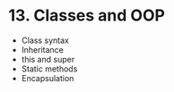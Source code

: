 # 13. Classes and OOP

- Class syntax
- Inheritance
- this and super
- Static methods
- Encapsulation
